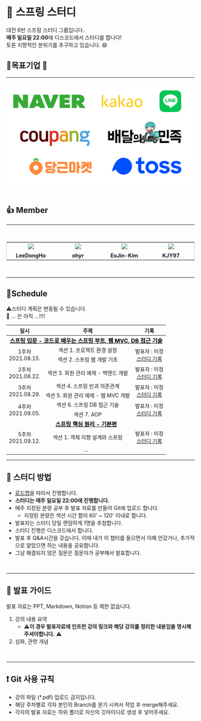 # :roller_coaster: 스프링 스터디

대전 6반 스프링 스터디 그룹입니다. <br>
**매주 일요일 22:00**에 디스코드에서 스터디를 합니다!<br>
토론 지향적인 분위기를 추구하고 있습니다. :smile:


## :sparkling_heart:목표기업 :sparkling_heart:
---
![네카라쿠배당토](images/nklcbdt.png)
</br></br>
## :+1: Member
---
</br>
<table style="border:1px solid #4444">
<tr> 
<td align="center" width="120px"><a herf="https://github.com/KJY97"><img src="https://avatars.githubusercontent.com/u/18136160?v=4" width="100px"></a></td>
<td align="center" width="120px"><a herf="https://github.com/ohyr"><img src="https://avatars.githubusercontent.com/u/18694745?v=4" width="100px"></a></td>
<td align="center" width="120px"><a herf="https://github.com/EoJin-Kim"><img src="https://avatars.githubusercontent.com/u/62640679?v=4" width="100px"></a></td>
<td align="center" width="120px"><a herf="https://github.com/KJY97"><img src="https://avatars.githubusercontent.com/u/47266337?v=4" width="100px"></a></td>
</tr>
<tr style="font-weight:bold">
<td align="center"> LeeDongHo</td>
<td align="center"> ohyr </td>
<td align="center"> EoJin-Kim </td>
<td align="center"> KJY97 </td>
</tr>
</table>
</br>

---

## :calendar:Schedule
:warning:스터디 계획은 변동될 수 있습니다.   
:truck: ... 은 아직 ...!!!!
</br>   
<table width="550px" align="center">
    <thead>
        <tr>
            <th align="center">일시</th>
            <th align="center">주제</th>
            <th align="center">기록</th>
        </tr>
    </thead>
    <tbody>
        <tr>
            <td colspan="3" align="center"><a href="https://www.inflearn.com/course/%EC%8A%A4%ED%94%84%EB%A7%81-%EC%9E%85%EB%AC%B8-%EC%8A%A4%ED%94%84%EB%A7%81%EB%B6%80%ED%8A%B8/dashboard" style="color:black; font-size:15px"><b>스프링 입문 - 코드로 배우는 스프링 부트, 웹 MVC, DB 접근 기술</b></a></td>
        </tr>
        <tr>
            <td rowspan="2" align = "center"> 1주차 </br> 2021.08.15.</td>
            <td align="center"> 섹션 1. 프로젝트 환경 설정 </td>
            <td align="center" rowspan="2"> 발표자 : 미정 <br> <a href="">스터디 기록</a></td>
        </tr>
        <tr>
            <td align="center"> 섹션 2. 스프링 웹 개발 기초</td>
        </tr>
        <tr>
            <td align = "center"> 2주차 </br> 2021.08.22.</td>
            <td align="center"> 섹션 3. 회원 관리 예제 - 백엔드 개발 </td>
            <td align="center"> 발표자 : 미정 <br> <a href="">스터디 기록</a></td>
        </tr>
        <tr>
            <td rowspan="2"  align = "center"> 3주차 </br> 2021.08.29.</td>
            <td align="center"> 섹션 4. 스프링 빈과 의존관계 </td>
            <td rowspan="2"  align="center"> 발표자 : 미정 <br> <a href="">스터디 기록</a></td>
        </tr>
        <tr>
            <td align="center"> 섹션 5. 회원 관리 예제 - 웹 MVC 개발</td>
        </tr>
        <tr>
            <td rowspan="2"  align = "center"> 4주차 </br> 2021.09.05.</td>
            <td align="center"> 섹션 6. 스프링 DB 접근 기술 </td>
            <td rowspan="2"  align="center"> 발표자 : 미정 <br> <a href="">스터디 기록</a></td>
        </tr>
        <tr>
            <td align="center"> 섹션 7. AOP </td>
        </tr>
        <tr>
            <td colspan="3" align="center"><a href="https://www.inflearn.com/course/%EC%8A%A4%ED%94%84%EB%A7%81-%ED%95%B5%EC%8B%AC-%EC%9B%90%EB%A6%AC-%EA%B8%B0%EB%B3%B8%ED%8E%B8/dashboard" style="color:black; font-size:15px"><b>스프링 핵심 원리 - 기본편</b></a></td>
        </tr>
        <tr>
            <td align = "center"> 5주차 </br> 2021.09.12.</td>
            <td align="center"> 섹션 1. 객체 지향 설계와 스프링 </td>
            <td align="center"> 발표자 : 미정 <br> <a href="">스터디 기록</a></td>
        </tr>
        <tr>
            <td colspan="3" align="center"> ... </td>
        </tr>
    </tbody>
</table>

---

## :memo: 스터디 방법
* [로드맵](https://www.inflearn.com/roadmaps/373)을 따라서 진행합니다.
* **스터디는 매주 일요일 22:00에 진행합니다.**
* 매주 지정된 분량 공부 후 발표 자료를 만들어 Git에 업로드 합니다.
  * 지정된 분량은 섹션 시간 합이 60' ~ 120'  이내로 합니다.
* 발표자는 스터디 당일 랜덤하게 1명을 추첨합니다.
* 스터디 진행은 디스코드에서 합니다.
* 발표 후 Q&A시간을 갖습니다. 이때 내가 이 챕터를 들으면서 이해 안갔거나, 추가적으로 알았으면 하는 내용을 공유합니다. 
* 그날 해결되지 않은 질문은 질문자가 공부해서 발표합니다.  
</br>

--- 

## :green_book: 발표 가이드
발표 자료는 PPT, Markdown, Notion 등 제한 없습니다. 
1. 강의 내용 요약
   - :warning:**이 경우 발표자료에 인프런 강의 링크와 해당 강의를 정리한 내용임을 명시해주셔야합니다.** :warning:
2. 심화, 관련 개념   
</br>

---

## :heavy_exclamation_mark: Git 사용 규칙
- 강의 파일 (*.pdf) 업로드 금지입니다. 
- 해당 주차별로 각자 본인의 Branch를 분기 시켜서 작업 후 merge해주세요.
- 각자의 발표 자료는 하위 폴더로 자신의 깃아이디로 생성 후 넣어주세요.
